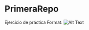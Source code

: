 # PrimeraRepo
Ejercicio de práctica
Format: ![Alt Text](https://es.wikipedia.org/wiki/Agujero_negro/)
